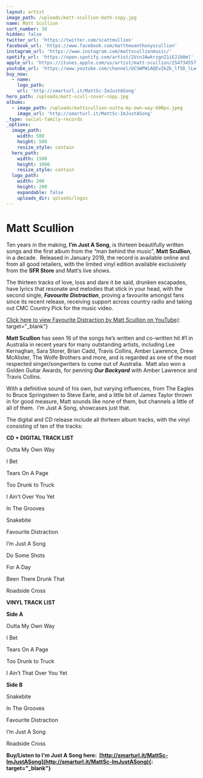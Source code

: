 ```yaml
---
layout: artist
image_path: /uploads/matt-scullion-both-copy.jpg
name: Matt Scullion
sort_number: 38
hidden: false
twitter_url: 'https://twitter.com/scattmullion'
facebook_url: 'https://www.facebook.com/matthewanthonyscullion'
instagram_url: 'https://www.instagram.com/mattscullionmusic/'
spotify_url: 'https://open.spotify.com/artist/2VcnJAwkrzgnZ1iEJ1b0ml'
apple_url: 'https://itunes.apple.com/us/artist/matt-scullion/254734557'
youtube_url: 'https://www.youtube.com/channel/UCSWPWiAQEvZkZk_lf5D_lLw'
buy_now:
  - name:
    logo_path:
    url: 'http://smarturl.it/MattSc-ImJustASong'
hero_path: /uploads/matt-scull-cover-copy.jpg
albums:
  - image_path: /uploads/mattscullion-outta-my-own-way-600px.jpeg
    image_url: 'http://smarturl.it/MattSc-ImJustASong'
_type: social-family-records
_options:
  image_path:
    width: 500
    height: 500
    resize_style: contain
  hero_path:
    width: 1500
    height: 1000
    resize_style: contain
  logo_path:
    width: 200
    height: 200
    expandable: false
    uploads_dir: uploads/logos
---
```


# Matt Scullion

Ten years in the making, **I’m Just A Song**, is thirteen beautifully written songs and the first album from the “man behind the music”, **Matt Scullion**, in a decade.&nbsp; Released in January 2018, the record is available online and from all good retailers, with the limited vinyl edition available exclusively from the **SFR Store** and Matt’s live shows.

The thirteen tracks of love, loss and dare it be said, drunken escapades, have lyrics that resonate and melodies that stick in your head, with the second single, ***Favourite Distraction***, proving a favourite amongst fans since its recent release, receiving support across country radio and taking out CMC Country Pick for the music video.

[Click here to view Favourite Distraction by Matt Scullion on YouTube](https://www.youtube.com/watch?v=r83jgIUtUIM){: target="_blank"}

**Matt Scullion** has seen 16 of the songs he’s written and co-written hit #1 in Australia in recent years for many outstanding artists, including Lee Kernaghan, Sara Storer, Brian Cadd, Travis Collins, Amber Lawrence, Drew McAlister, The Wolfe Brothers and more, and is regarded as one of the most respected singer/songwriters to come out of Australia.&nbsp; Matt also won a Golden Guitar Awards, for penning&nbsp;***Our Backyard*** with Amber Lawrence and Travis Collins.

With a definitive sound of his own, but varying influences, from The Eagles to Bruce Springsteen to Steve Earle, and a little bit of James Taylor thrown in for good measure, Matt sounds like none of them, but channels a little of all of them.&nbsp; I’m Just A Song, showcases just that.

The digital and CD release include all thirteen album tracks, with the vinyl consisting of ten of the tracks:

**CD + DIGITAL TRACK LIST**

Outta My Own Way

I Bet

Tears On A Page

Too Drunk to Truck

I Ain’t Over You Yet

In The Grooves

Snakebite

Favourite Distraction

I’m Just A Song

Do Some Shots

For A Day

Been There Drunk That

Roadside Cross

**VINYL TRACK LIST**

**Side A**

Outta My Own Way

I Bet

Tears On A Page

Too Drunk to Truck

I Ain’t That Over You Yet

**Side B**

Snakebite

In The Grooves

Favourite Distraction

I’m Just A Song

Roadside Cross

**Buy/Listen to I'm Just A Song here: &nbsp;[http://smarturl.it/MattSc-ImJustASong](http://smarturl.it/MattSc-ImJustASong){: target="_blank"}**